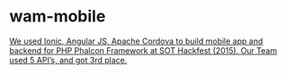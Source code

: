 # wam-mobile

<a href="http://www.summeroftech.co.nz/2015/08/09/wlg-hackfest-team-wam/">
We used Ionic, Angular JS, Apache Cordova
to build mobile app and backend for PHP Phalcon Framework at SOT Hackfest (2015).
Our Team used 5 API’s, and got 3rd place.
</a>
